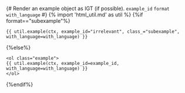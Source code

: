 {# 
  Render an example object as IGT (if possible). 
  `example_id`
  `format`
  `with_language`
#}
{% import 'html_util.md' as util %}
{%if format=="subexample"%}
```{=html}
{{ util.example(ctx, example_id="irrelevant", class_="subexample", with_language=with_language) }}
```
{%else%}
```{=html}
<ol class="example">
{{ util.example(ctx, example_id=example_id, with_language=with_language) }}
</ol>
```
{%endif%}
